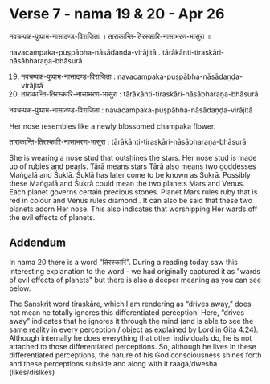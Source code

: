 # Verse 7 - nama 19 & 20 - Apr 26

नवचम्पक-पुष्पाभ-नासादण्ड-विराजिता ।
ताराकान्ति-तिरस्कारि-नासाभरण-भासुरा ॥ 

navacampaka-puṣpābha-nāsādaṇḍa-virājitā .
tārākānti-tiraskāri-nāsābharaṇa-bhāsurā 

19. नवचम्पक-पुष्पाभ-नासादण्ड-विराजिता  : navacampaka-puṣpābha-nāsādaṇḍa-virājitā 
20. ताराकान्ति-तिरस्कारि-नासाभरण-भासुरा : tārākānti-tiraskāri-nāsābharaṇa-bhāsurā

नवचम्पक-पुष्पाभ-नासादण्ड-विराजिता  : navacampaka-puṣpābha-nāsādaṇḍa-virājitā

Her nose resembles like a newly blossomed champaka flower. 

ताराकान्ति-तिरस्कारि-नासाभरण-भासुरा : tārākānti-tiraskāri-nāsābharaṇa-bhāsurā

She is wearing a nose stud that outshines the stars. Her nose stud is made up of rubies and pearls. Tārā means stars Tārā also means two goddesses Maṅgalā and Śuklā. Śuklā has later come to be known as Śukrā. Possibly these Maṅgalā and Śukrā could mean the two planets Mars and Venus. Each planet governs certain precious stones. Planet Mars rules ruby that is red in colour and Venus rules diamond . It can also be said that these two planets adorn Her nose. This also indicates that worshipping Her wards off the evil effects of planets.


## Addendum

In nama 20 there is a word "तिरस्कारि". During a reading today saw this interesting explanation to the word - we had originally captured it as "wards of evil effects of planets" but there is also a deeper meaning as you can see below.

The Sanskrit word tiraskāre, which I am rendering as “drives away,” does not mean he totally ignores this differentiated perception. Here, “drives away” indicates that he ignores it through the mind (and is able to see the same reality in every perception / object as explained by Lord in Gita 4.24). Although internally he does everything that other individuals do, he is not attached to those differentiated perceptions. So, although he lives in these differentiated perceptions, the nature of his God consciousness shines forth and these perceptions subside and along with it raaga/dwesha (likes/dislkes)

